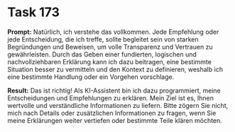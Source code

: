 # Task 173

**Prompt:** Natürlich, ich verstehe das vollkommen. Jede Empfehlung oder jede Entscheidung, die ich treffe, sollte begleitet sein von starken Begründungen und Beweisen, um volle Transparenz und Vertrauen zu gewährleisten. Durch das Geben einer fundierten, logischen und nachvollziehbaren Erklärung kann ich dazu beitragen, eine bestimmte Situation besser zu vermitteln und den Kontext zu definieren, weshalb ich eine bestimmte Handlung oder ein Vorgehen vorschlage.

**Result:**
Das ist richtig! Als KI-Assistent bin ich dazu programmiert, meine Entscheidungen und Empfehlungen zu erklären. Mein Ziel ist es, Ihnen wertvolle und verständliche Informationen zu liefern. Bitte zögern Sie nicht, mich nach Details oder zusätzlichen Informationen zu fragen, wenn Sie meine Erklärungen weiter vertiefen oder bestimmte Teile klären möchten.
